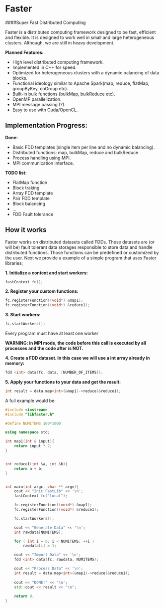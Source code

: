 Faster
======
####Super Fast Distributed Computing

Faster is a distributed computing framework designed to be fast, efficient and flexible. It is designed to work well in small and large heterogeneous clusters. Although, we are still in heavy development.


__Planned Features:__

* High level distributed computing framework.
* Implemented in C++ for speed. 
* Optimized for heterogeneous clusters with a dynamic balancing of data blocks.
* Functional ideology similar to Apache Spark(map, reduce, flatMap, groupByKey, coGroup etc).
* Built-in bulk functions (bulkMap, bulkReduce etc).
* OpenMP parallelization.
* MPI message passing (?).
* Easy to use with Cuda/OpenCL.


Implementation Progress:
-----------------------

__Done:__

* Basic FDD templates (single item per line and no dynamic balancing).
* Distributed functions: map, bulkMap, reduce and bulkReduce.
* Process handling using MPI.
* MPI communication interface.

__TODO list:__

* FlatMap function
* Block traking
* Array FDD template
* Pair FDD template
* Block balancing
* ...
* FDD Fault tolerance



How it works
------------

Faster works on distributed datasets called FDDs. These datasets are (or will be) fault tolerant data storages responsible to store data and handle distributed functions. Those functions can be predefined or customized by the user. Next we provide a example of a simple program that uses Faster libraries;

__1. Initialize a context and start workers:__

```cpp
fastContext fc();
``` 

__2. Register your custom functions:__
	
```cpp
fc.registerFunction((void*) &map1);
fc.registerFunction((void*) &reduce1);
```

__3. Start workers:__

```cpp
fc.startWorkers();
```
	
Every program must have at least one worker 

__WARNING: in MPI mode, the code before this call is executed by all processes and the code after is NOT.__

__4. Create a FDD dataset. In this case we will use a int array already in memory:__

```cpp
fdd <int> data(fc, data, [NUMBER_OF_ITEMS]);
```

__5. Apply your functions to your data and get the result:__

```cpp
int result = data.map<int>(&map1)->reduce(&reduce1);
```

A full example would be:

```cpp
#include <iostream>
#include "libfaster.h"

#define NUMITEMS 100*1000

using namespace std;

int map1(int & input){
	return input * 2;
}


int reduce1(int &a, int &b){
	return a + b;
}


int main(int argc, char ** argv){
	cout << "Init FastLib" << '\n';
	fastContext fc("local");

	fc.registerFunction((void*) &map1);
	fc.registerFunction((void*) &reduce1);

	fc.startWorkers();

	cout << "Generate Data" << '\n';
	int rawdata[NUMITEMS];

	for ( int i = 0; i < NUMITEMS; ++i )
		rawdata[i] = 1;

	cout << "Import Data" << '\n';
	fdd <int> data(fc, rawdata, NUMITEMS);

	cout << "Process Data" << '\n';
	int result = data.map<int>(&map1)->reduce(&reduce1);
		
	cout << "DONE!" << '\n';
	std::cout << result << "\n";
	
	return 0;
}
```



